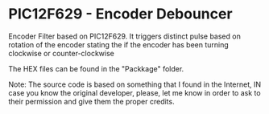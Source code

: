 # PIC12F629 - Encoder Debouncer
Encoder Filter based on PIC12F629.
It triggers distinct pulse based on rotation of the encoder stating the if the encoder has been turning clockwise or counter-clockwise

The HEX files can be found in  the "Packkage"  folder.

Note: The source code is based on something that I found in the Internet, IN case you know the original developer, please, let me know in order to ask to their permission and give them the proper credits.